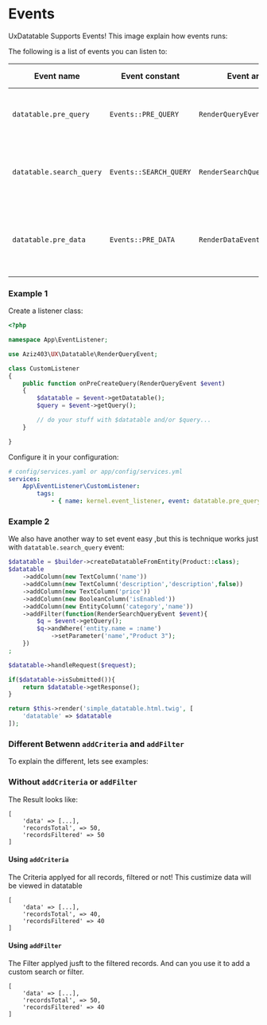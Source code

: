 Events
=========

UxDatatable Supports Events!
This image explain how events runs:


The following is a list of events you can listen to:

| Event name | Event constant | Event argement | Trigger point |
|------------|----------------|----------------|--------------|
| `datatable.pre_query` | `Events::PRE_QUERY` | `RenderQueryEvent::class` | before create query to get records |
| `datatable.search_query` | `Events::SEARCH_QUERY` | `RenderSearchQueryEvent::class` | after create query builder to get records |
| `datatable.pre_data` | `Events::PRE_DATA` | `RenderDataEvent::class` | before create convert query result to view data |

### Example 1
Create a listener class:

```php
<?php

namespace App\EventListener;

use Aziz403\UX\Datatable\RenderQueryEvent;

class CustomListener
{
    public function onPreCreateQuery(RenderQueryEvent $event)
    {
        $datatable = $event->getDatatable();
        $query = $event->getQuery();

        // do your stuff with $datatable and/or $query...
    }

}
```

Configure it in your configuration:

```yaml
# config/services.yaml or app/config/services.yml
services:
    App\EventListener\CustomListener:
        tags:
            - { name: kernel.event_listener, event: datatable.pre_query }
```

### Example 2

We also have another way to set event easy ,but this is technique works just with `datatable.search_query` event:

```php
$datatable = $builder->createDatatableFromEntity(Product::class);
$datatable
    ->addColumn(new TextColumn('name'))
    ->addColumn(new TextColumn('description','description',false))
    ->addColumn(new TextColumn('price'))
    ->addColumn(new BooleanColumn('isEnabled'))
    ->addColumn(new EntityColumn('category','name'))
    ->addFilter(function(RenderSearchQueryEvent $event){
        $q = $event->getQuery();
        $q->andWhere('entity.name = :name')
            ->setParameter('name',"Product 3");
    })
;

$datatable->handleRequest($request);

if($datatable->isSubmitted()){
    return $datatable->getResponse();
}

return $this->render('simple_datatable.html.twig', [
    'datatable' => $datatable
]);
```

### Different Betwenn ``addCriteria`` and ``addFilter``

To explain the different, lets see examples:

### Without ``addCriteria`` or ``addFilter``

The Result looks like:
```
[
    'data' => [...],
    'recordsTotal', => 50,
    'recordsFiltered' => 50
]
```

#### Using ``addCriteria``

The Criteria applyed for all records, filtered or not!
This custimize data will be viewed in datatable

```
[
    'data' => [...],
    'recordsTotal', => 40,
    'recordsFiltered' => 40
]
```

#### Using ``addFilter``

The Filter applyed jusft to the filtered records.
And can you use it to add a custom search or filter.

```
[
    'data' => [...],
    'recordsTotal', => 50,
    'recordsFiltered' => 40
]
```
